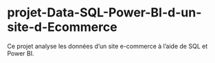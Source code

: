 # projet-Data-SQL-Power-BI-d-un-site-d-Ecommerce
Ce projet analyse les données d’un site e-commerce  à l’aide de SQL et Power BI.
